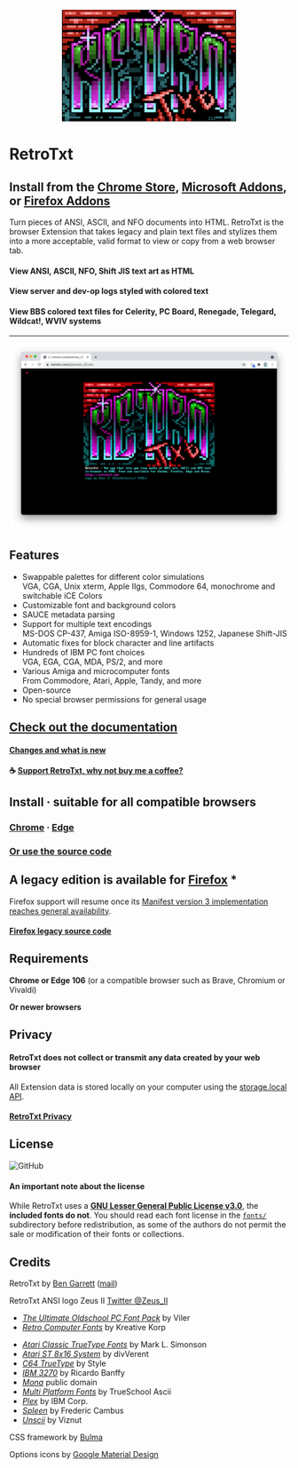 <p align="center">
  <img width="314" height="201" src="../docs/assets/retrotxt-readme.png">
</p>

# RetroTxt

## Install from the [Chrome Store](https://chrome.google.com/webstore/detail/retrotxt/gkjkgilckngllkopkogcaiojfajanahn), [Microsoft Addons](https://microsoftedge.microsoft.com/addons/detail/hmgfnpgcofcpkgkadekmjdicaaeopkog), or [Firefox Addons](https://addons.mozilla.org/en-US/firefox/addon/retrotxt)

Turn pieces of ANSI, ASCII, and NFO documents into HTML. RetroTxt is the browser Extension that takes legacy and plain text files and stylizes them into a more acceptable, valid format to view or copy from a web browser tab.

#### View ANSI, ASCII, NFO, Shift JIS text art as HTML

#### View server and dev-op logs styled with colored text

#### View BBS colored text files for Celerity, PC Board, Renegade, Telegard, Wildcat!, WVIV systems

---

![RetroTxt showcase](../docs/assets/showcase-clean.png)

## Features

- Swappable palettes for different color simulations<br>
VGA, CGA, Unix xterm, Apple IIgs, Commodore 64, monochrome and switchable iCE Colors
- Customizable font and background colors
- SAUCE metadata parsing
- Support for multiple text encodings<br>
MS-DOS CP-437, Amiga ISO-8959-1, Windows 1252, Japanese Shift-JIS
- Automatic fixes for block character and line artifacts
- Hundreds of IBM PC font choices<br>
VGA, EGA, CGA, MDA, PS/2, and more
- Various Amiga and microcomputer fonts<br>
From Commodore, Atari, Apple, Tandy, and more
- Open-source
- No special browser permissions for general usage

## [Check out the documentation](https://docs.retrotxt.com)

#### [Changes and what is new](https://docs.retrotxt.com/changes/)

#### ☕ [Support RetroTxt, why not buy me a coffee?](https://www.buymeacoffee.com/4rtEGvUIY)

## Install · suitable for all compatible browsers

### [Chrome](https://chrome.google.com/webstore/detail/retrotxt/gkjkgilckngllkopkogcaiojfajanahn) · [Edge](https://microsoftedge.microsoft.com/addons/detail/hmgfnpgcofcpkgkadekmjdicaaeopkog)

### [Or use the source code](https://docs.retrotxt.com/src/)

## A legacy edition is available for [Firefox](https://addons.mozilla.org/en-US/firefox/addon/retrotxt) *

Firefox support will resume once its [Manifest version 3 implementation reaches general availability](https://blog.mozilla.org/addons/2022/05/18/manifest-v3-in-firefox-recap-next-steps/).

#### [Firefox legacy source code](https://github.com/bengarrett/RetroTxt/tree/manifest-v2)

## Requirements

**Chrome or Edge 106** (or a compatible browser such as Brave, Chromium or Vivaldi)

**Or newer browsers**

## Privacy

#### RetroTxt does not collect or transmit any data created by your web browser

All Extension data is stored locally on your computer using the [storage.local API](https://developer.mozilla.org/en-US/docs/Mozilla/Add-ons/WebExtensions/API/storage/local).

#### [RetroTxt Privacy](https://docs.retrotxt.com/privacy)

## License

![GitHub](https://img.shields.io/github/license/bengarrett/retrotxt?style=flat-square)

#### An important note about the license

While RetroTxt uses a **[GNU Lesser General Public License v3.0](https://choosealicense.com/licenses/lgpl-3.0)**, the **included fonts do not**. You should read each font license in the [`fonts/`](../fonts/) subdirectory before redistribution, as some of the authors do not permit the sale or modification of their fonts or collections.

## Credits

RetroTxt by [Ben Garrett](https://devtidbits.com/ben-garrett) ([mail](mailto:code.by.ben@gmail.com))

RetroTxt ANSI logo Zeus II [Twitter @Zeus_II](https://twitter.com/Zeus_II)

- [_The Ultimate Oldschool PC Font Pack_](https://int10h.org/oldschool-pc-fonts) by Viler
- [_Retro Computer Fonts_](https://www.kreativekorp.com/software/fonts/index.shtml#retro) by Kreative Korp

* [_Atari Classic TrueType Fonts_](http://members.bitstream.net/marksim/atarimac/fonts.html) by Mark L. Simonson
* [_Atari ST 8x16 System_](https://www.dafont.com/atari-st-8x16-system-font.font) by divVerent
* [_C64 TrueType_](https://style64.org/c64-truetype) by Style
* [_IBM 3270_](https://github.com/rbanffy/3270font) by Ricardo Banffy
* [_Mona_](http://monafont.sourceforge.net/index-e.html) public domain
* [_Multi Platform Fonts_](https://github.com/rewtnull/amigafonts) by TrueSchool Ascii
* [_Plex_](https://github.com/IBM/plex) by IBM Corp.
* [_Spleen_](https://github.com/fcambus/spleen) by Frederic Cambus
* [_Unscii_](http://viznut.fi/unscii/) by Viznut

CSS framework by [Bulma](https://bulma.io)

Options icons by [Google Material Design](https://material.io/resources/icons)
